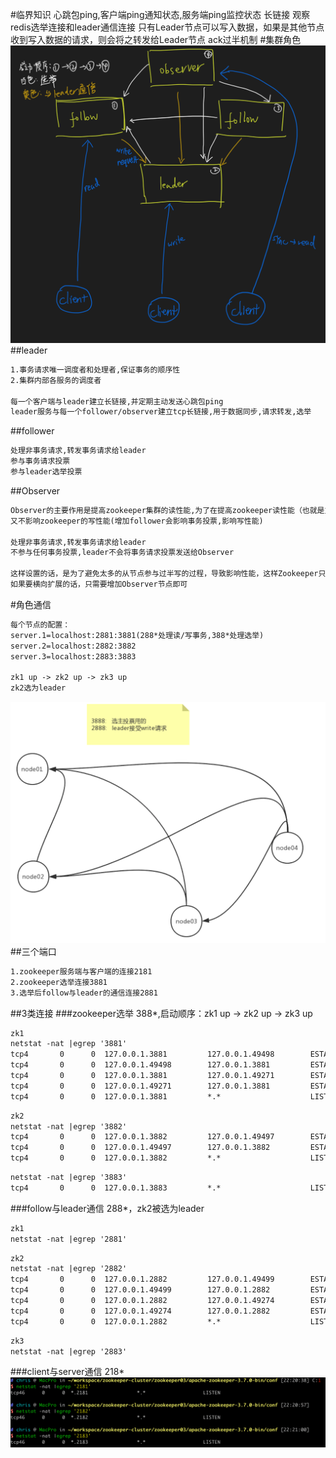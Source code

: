 #临界知识
心跳包ping,客户端ping通知状态,服务端ping监控状态
长链接
观察redis选举连接和leader通信连接
只有Leader节点可以写入数据，如果是其他节点收到写入数据的请求，则会将之转发给Leader节点
ack过半机制
#集群角色
![](.z_03_分布式_服务注册中心_02_zookeeper_01_CAP_主从模型_ZAB共识算法_集群角色_角色通信_images/f64581c1.png)
##leader
```asp
1.事务请求唯一调度者和处理者,保证事务的顺序性
2.集群内部各服务的调度者

每一个客户端与leader建立长链接,并定期主动发送心跳包ping
leader服务与每一个follower/observer建立tcp长链接,用于数据同步,请求转发,选举
```
##follower
```asp
处理非事务请求,转发事务请求给leader
参与事务请求投票
参与leader选举投票
```
##Observer
[](https://blog.csdn.net/lamfang/article/details/109039288)
```asp
Observer的主要作用是提高zookeeper集群的读性能,为了在提高zookeeper读性能（也就是支持更多的客户端连接）的同时
又不影响zookeeper的写性能(增加follower会影响事务投票,影响写性能)

处理非事务请求,转发事务请求给leader
不参与任何事务投票,leader不会将事务请求投票发送给Observer

这样设置的话，是为了避免太多的从节点参与过半写的过程，导致影响性能，这样Zookeeper只要使用一个几台机器的小集群就可以实现高性能了，
如果要横向扩展的话，只需要增加Observer节点即可
```
#角色通信
```asp
每个节点的配置：
server.1=localhost:2881:3881(288*处理读/写事务,388*处理选举)
server.2=localhost:2882:3882
server.3=localhost:2883:3883

zk1 up -> zk2 up -> zk3 up
zk2选为leader
```
![](.z_03_分布式_服务注册中心_02_zookeeper_01_CAP_主从模型_选举_集群角色_角色通信_images/727cf779.png)
##三个端口
```asp
1.zookeeper服务端与客户端的连接2181
2.zookeeper选举连接3881
3.选举后follow与leader的通信连接2881
```
##3类连接
###zookeeper选举
388*,启动顺序：zk1 up -> zk2 up -> zk3 up
```asp
zk1
netstat -nat |egrep '3881'
tcp4       0      0  127.0.0.1.3881         127.0.0.1.49498        ESTABLISHED
tcp4       0      0  127.0.0.1.49498        127.0.0.1.3881         ESTABLISHED
tcp4       0      0  127.0.0.1.3881         127.0.0.1.49271        ESTABLISHED
tcp4       0      0  127.0.0.1.49271        127.0.0.1.3881         ESTABLISHED
tcp4       0      0  127.0.0.1.3881         *.*                    LISTEN
```
```asp
zk2
netstat -nat |egrep '3882'
tcp4       0      0  127.0.0.1.3882         127.0.0.1.49497        ESTABLISHED
tcp4       0      0  127.0.0.1.49497        127.0.0.1.3882         ESTABLISHED
tcp4       0      0  127.0.0.1.3882         *.*                    LISTEN
```
```asp
netstat -nat |egrep '3883'
tcp4       0      0  127.0.0.1.3883         *.*                    LISTEN
```
###follow与leader通信
288*，zk2被选为leader
```asp
zk1
netstat -nat |egrep '2881'
```
```asp
zk2
netstat -nat |egrep '2882'
tcp4       0      0  127.0.0.1.2882         127.0.0.1.49499        ESTABLISHED
tcp4       0      0  127.0.0.1.49499        127.0.0.1.2882         ESTABLISHED
tcp4       0      0  127.0.0.1.2882         127.0.0.1.49274        ESTABLISHED
tcp4       0      0  127.0.0.1.49274        127.0.0.1.2882         ESTABLISHED
tcp4       0      0  127.0.0.1.2882         *.*                    LISTEN
```
```asp
zk3
netstat -nat |egrep '2883'
```
###client与server通信
218*
![](.z_03_分布式_服务注册中心_02_zookeeper_01_CAP_主从模型_选举_集群角色_角色通信_images/41d03afd.png)



